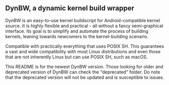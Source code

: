 DynBW, a dynamic kernel build wrapper
------
DynBW is an easy-to-use kernel buildscript for Android-compatible kernel source. It is highly flexible and practical - all without a fancy semi-graphical interface. Its goal is to simplify and automate the process of building kernels, leaning towards newcomers to the kernel-building scenario.

Compatible with practically everything that uses POSIX SH. This guarantees a vast and wide compatibility with most Linux distributions and even those that are not inherently Linux but can use POSIX SH, such as macOS.

This README is for the newest DynBW version. Those looking for older and deprecated version of DynBW can check the "deprecated" folder. Do note that the deprecated version will not be updated and is susceptible to issues. 